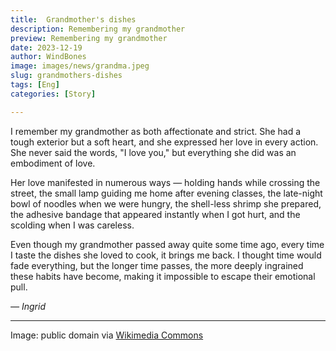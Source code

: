 ```yaml
---
title:  Grandmother's dishes
description: Remembering my grandmother
preview: Remembering my grandmother
date: 2023-12-19
author: WindBones
image: images/news/grandma.jpeg
slug: grandmothers-dishes
tags: [Eng]
categories: [Story]

---
```


I remember my grandmother as both affectionate and strict. She had a tough exterior but a soft heart, and she expressed her love in every action. She never said the words, "I love you," but everything she did was an embodiment of love.

Her love manifested in numerous ways — holding hands while crossing the street, the small lamp guiding me home after evening classes, the late-night bowl of noodles when we were hungry, the shell-less shrimp she prepared, the adhesive bandage that appeared instantly when I got hurt, and the scolding when I was careless.

Even though my grandmother passed away quite some time ago, every time I taste the dishes she loved to cook, it brings me back. I thought time would fade everything, but the longer time passes, the more deeply ingrained these habits have become, making it impossible to escape their emotional pull.

*— Ingrid*

---

Image: public domain via [Wikimedia Commons](https://commons.wikimedia.org/wiki/File:Slaaende_Lighed.jpg)
